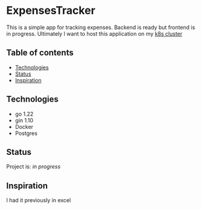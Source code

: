 # ExpensesTracker

This is a simple app for tracking expenses. Backend is ready but frontend is in progress. Ultimately I want to host this application on my [k8s cluster](https://github.com/ArturMarekNowak/MyK8sCluster)

## Table of contents
* [Technologies](#technologies)
* [Status](#status)
* [Inspiration](#inspiration)

## Technologies
* go 1.22
* gin 1.10
* Docker
* Postgres

## Status
Project is: _in progress_

## Inspiration
I had it previously in excel
